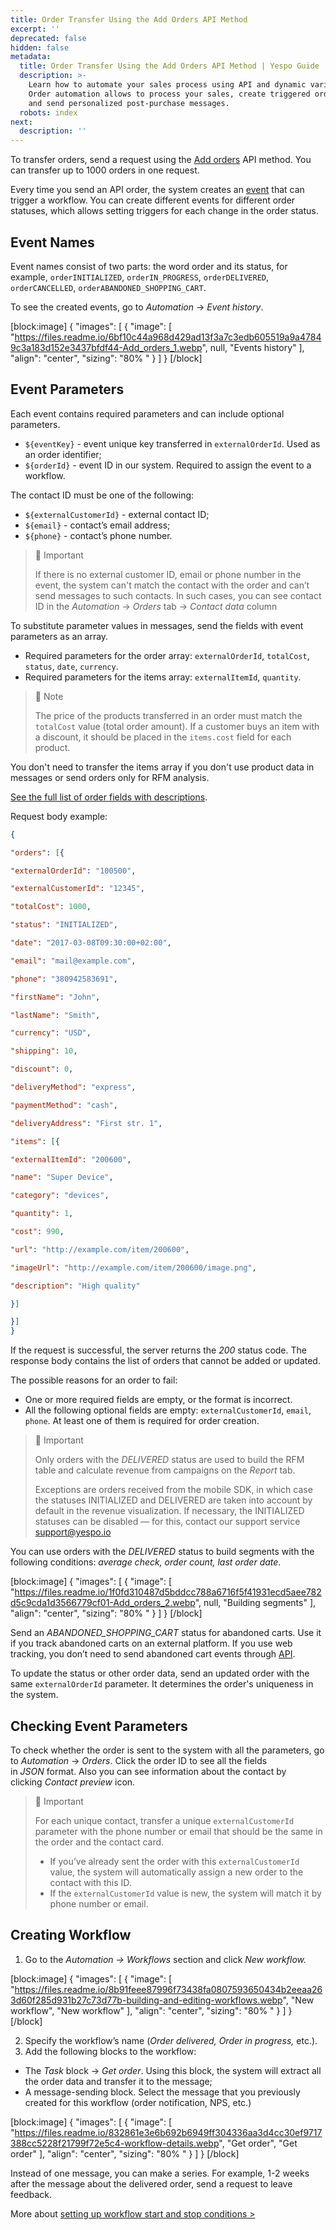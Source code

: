 ```yaml
---
title: Order Transfer Using the Add Orders API Method
excerpt: ''
deprecated: false
hidden: false
metadata:
  title: Order Transfer Using the Add Orders API Method | Yespo Guide
  description: >-
    Learn how to automate your sales process using API and dynamic variables.
    Order automation allows to process your sales, create triggered order series
    and send personalized post-purchase messages.
  robots: index
next:
  description: ''
---
```

To transfer orders, send a request using the [Add orders](https://docs.yespo.io/reference/ordersbulkinsert-1) API method. You can transfer up to 1000 orders in one request.

Every time you send an API order, the system creates an [event](https://docs.yespo.io/docs/events-and-behaviour-tracking) that can trigger a workflow. You can create different events for different order statuses, which allows setting triggers for each change in the order status.

## Event Names

Event names consist of two parts: the word order and its status, for example, `orderINITIALIZED`, `orderIN_PROGRESS`, `orderDELIVERED`, `orderCANCELLED`, `orderABANDONED_SHOPPING_CART`.

To see the created events, go to _Automation_ → _Event history_.

[block:image]
{
  "images": [
    {
      "image": [
        "https://files.readme.io/6bf10c44a968d429ad13f3a7c3edb605519a9a47849c3a183d152e3437bfdf44-Add_orders_1.webp",
        null,
        "Events history"
      ],
      "align": "center",
      "sizing": "80% "
    }
  ]
}
[/block]


## Event Parameters

Each event contains required parameters and can include optional parameters.

- `${eventKey}` - event unique key transferred in `externalOrderId`. Used as an order identifier;
- `${orderId}` - event ID in our system. Required to assign the event to a workflow.

The contact ID must be one of the following:

- `${externalCustomerId}` - external contact ID;
- `${email}` - contact’s email address;
- `${phone}` - contact’s phone number.

> 📘 Important
> 
> If there is no external customer ID, email or phone number in the event, the system can't match the contact with the order and can’t send messages to such contacts. In such cases, you can see contact ID in the _Automation_ → _Orders_ tab → _Contact data_ column

To substitute parameter values in messages, send the fields with event parameters as an array.

- Required parameters for the order array: `externalOrderId`, `totalCost`, `status`, `date`, `currency`.
- Required parameters for the items array: `externalItemId`, `quantity`.

> 📘 Note
> 
> The price of the products transferred in an order must match the `totalCost` value (total order amount). If a customer buys an item with a discount, it should be placed in the `items.cost` field for each product.

You don't need to transfer the items array if you don't use product data in messages or send orders only for RFM analysis.

[See the full list of order fields with descriptions](https://docs.yespo.io/reference/ordersbulkinsert-1).

Request body example:

```json
{

"orders": [{

"externalOrderId": "100500",

"externalCustomerId": "12345",

"totalCost": 1000,

"status": "INITIALIZED",

"date": "2017-03-08T09:30:00+02:00",

"email": "mail@example.com",

"phone": "380942583691",

"firstName": "John",

"lastName": "Smith",

"currency": "USD",

"shipping": 10,

"discount": 0,

"deliveryMethod": "express",

"paymentMethod": "cash",

"deliveryAddress": "First str. 1",

"items": [{

"externalItemId": "200600",

"name": "Super Device",

"category": "devices",

"quantity": 1,

"cost": 990,

"url": "http://example.com/item/200600",

"imageUrl": "http://example.com/item/200600/image.png",

"description": "High quality"

}]

}]
}
```

If the request is successful, the server returns the _200_ status code. The response body contains the list of orders that cannot be added or updated.

The possible reasons for an order to fail:

- One or more required fields are empty, or the format is incorrect.
- All the following optional fields are empty: `externalCustomerId`, `email`, `phone`. At least one of them is required for order creation.

> 🚧 Important
> 
> Only orders with the _DELIVERED_ status are used to build the RFM table and calculate revenue from campaigns on the _Report_ tab.
> 
> Exceptions are orders received from the mobile SDK, in which case the statuses INITIALIZED and DELIVERED are taken into account by default in the revenue visualization. If necessary, the INITIALIZED statuses can be disabled — for this, contact our support service [support@yespo.io](mailto:support@yespo.io)

You can use orders with the _DELIVERED_ status to build segments with the following conditions: _average check, order count, last order date_.

[block:image]
{
  "images": [
    {
      "image": [
        "https://files.readme.io/1f0fd310487d5bddcc788a6716f5f41931ecd5aee782d5c9cda1d3566779cf01-Add_orders_2.webp",
        null,
        "Building segments"
      ],
      "align": "center",
      "sizing": "80% "
    }
  ]
}
[/block]


Send an _ABANDONED\_SHOPPING\_CART_ status for abandoned carts. Use it if you track abandoned carts on an external platform. If you use web tracking, you don’t need to send abandoned cart events through [API](https://docs.yespo.io/reference/getting-started-with-your-api).

To update the status or other order data, send an updated order with the same `externalOrderId` parameter. It determines the order's uniqueness in the system.

## Checking Event Parameters

To check whether the order is sent to the system with all the parameters, go to _Automation_ → _Orders_. Click the order ID to see all the fields in _JSON_ format. Also you can see information about the contact by clicking _Contact preview_ icon.

> 🚧 Important
> 
> For each unique contact, transfer a unique `externalCustomerId` parameter with the phone number or email that should be the same in the order and the contact card.
> 
> - If you’ve already sent the order with this `externalCustomerId` value, the system will automatically assign a new order to the contact with this ID.
> - If the `externalCustomerId` value is new, the system will match it by phone number or email.

## Creating Workflow

1. Go to the _Automation → Workflows_ section and click _New workflow._

[block:image]
{
  "images": [
    {
      "image": [
        "https://files.readme.io/8b91feee87996f73438fa0807593650434b2eeaa263d60f285d931b27c73d77b-building-and-editing-workflows.webp",
        "New workflow",
        "New workflow"
      ],
      "align": "center",
      "sizing": "80% "
    }
  ]
}
[/block]


2. Specify the workflow’s name (_Order delivered, Order in progress,_ etc.).
3. Add the following blocks to the workflow:

- The _Task_ block → _Get order_. Using this block, the system will extract all the order data and transfer it to the message;
- A message-sending block. Select the message that you previously created for this workflow (order notification, NPS, etc.)

[block:image]
{
  "images": [
    {
      "image": [
        "https://files.readme.io/832861e3e6b692b6949ff304336aa3d4cc30ef9717388cc5228f21799f72e5c4-workflow-details.webp",
        "Get order",
        "Get order"
      ],
      "align": "center",
      "sizing": "80% "
    }
  ]
}
[/block]


Instead of one message, you can make a series. For example, 1-2 weeks after the message about the delivered order, send a request to leave feedback.

More about [setting up workflow start and stop conditions >](https://docs.yespo.io/docs/configuring-workflow-start-stop-conditions)